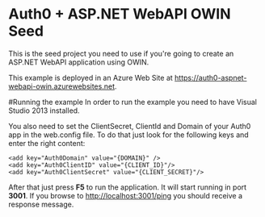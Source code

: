 # Auth0 + ASP.NET WebAPI OWIN Seed
This is the seed project you need to use if you're going to create an ASP.NET WebAPI application using OWIN.

This example is deployed in an Azure Web Site at https://auth0-aspnet-webapi-owin.azurewebsites.net.

#Running the example
In order to run the example you need to have Visual Studio 2013 installed.

You also need to set the ClientSecret, ClientId and Domain of your Auth0 app in the web.config file. To do that just look for the following keys and enter the right content:
```CSharp
<add key="Auth0Domain" value="{DOMAIN}" />
<add key="Auth0ClientID" value="{CLIENT_ID}"/>
<add key="Auth0ClientSecret" value="{CLIENT_SECRET}"/>
```

After that just press **F5** to run the application. It will start running in port **3001**. If you browse to [http://localhost:3001/ping](http://localhost:3001/ping) you should receive a response message.
